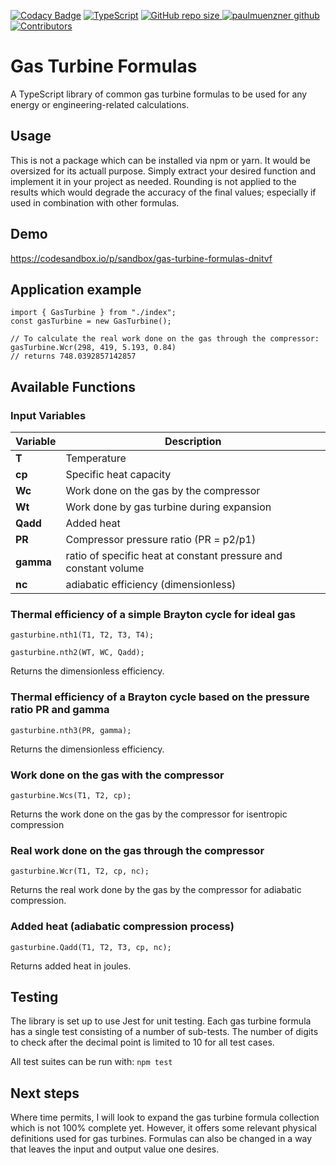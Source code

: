 [![Codacy Badge](https://app.codacy.com/project/badge/Grade/0e1fd84a579e48228c549d6a1acb49a8)](https://app.codacy.com/gh/paulmuenzner/gas-turbine-formulas/dashboard?utm_source=gh&utm_medium=referral&utm_content=&utm_campaign=Badge_grade)
[![TypeScript][ts-shield]](https://www.typescriptlang.org/)
[![GitHub repo size](https://img.shields.io/github/repo-size/paulmuenzner/gas-turbine-formulas) ](https://img.shields.io/github/languages/code-size/paulmuenzner/gas-turbine-formulas
)
[![paulmuenzner github][github-shield]][github-url] 
[![Contributors][contributors-shield]][contributors-url]

# Gas Turbine Formulas

A TypeScript library of common gas turbine formulas to be used for any energy or engineering-related calculations.

## Usage

This is not a package which can be installed via npm or yarn. It would be oversized for its actuall purpose. Simply extract your desired function and implement it in your project as needed. Rounding is not applied to the results which would degrade the accuracy of the final values; especially if used in combination with other formulas.

## Demo

https://codesandbox.io/p/sandbox/gas-turbine-formulas-dnitvf

## Application example

```
import { GasTurbine } from "./index";
const gasTurbine = new GasTurbine();

// To calculate the real work done on the gas through the compressor:
gasTurbine.Wcr(298, 419, 5.193, 0.84)
// returns 748.0392857142857
```

## Available Functions

### Input Variables

| Variable  | Description                                                     |
| --------- | --------------------------------------------------------------- |
| **T**     | Temperature                                                     |
| **cp**    | Specific heat capacity                                          |
| **Wc**    | Work done on the gas by the compressor                          |
| **Wt**    | Work done by gas turbine during expansion                       |
| **Qadd**  | Added heat                                                      |
| **PR**    | Compressor pressure ratio (PR = p2/p1)                          |
| **gamma** | ratio of specific heat at constant pressure and constant volume |
| **nc**    | adiabatic efficiency (dimensionless)                            |

### Thermal efficiency of a simple Brayton cycle for ideal gas

`gasturbine.nth1(T1, T2, T3, T4);`

`gasturbine.nth2(WT, WC, Qadd);`

Returns the dimensionless efficiency.

### Thermal efficiency of a Brayton cycle based on the pressure ratio PR and gamma

`gasturbine.nth3(PR, gamma);`

Returns the dimensionless efficiency.

### Work done on the gas with the compressor

`gasturbine.Wcs(T1, T2, cp);`

Returns the work done on the gas by the compressor for isentropic compression

### Real work done on the gas through the compressor

`gasturbine.Wcr(T1, T2, cp, nc);`

Returns the real work done by the gas by the compressor for adiabatic compression.

### Added heat (adiabatic compression process)

`gasturbine.Qadd(T1, T2, T3, cp, nc);`

Returns added heat in joules.

## Testing

The library is set up to use Jest for unit testing. Each gas turbine formula has a single test consisting of a number of sub-tests. The number of digits to check after the decimal point is limited to 10 for all test cases.

All test suites can be run with:
`npm test`

## Next steps

Where time permits, I will look to expand the gas turbine formula collection which is not 100% complete yet. However, it offers some relevant physical definitions used for gas turbines. Formulas can also be changed in a way that leaves the input and output value one desires.


<!-- MARKDOWN LINKS & IMAGES -->
<!-- https://www.markdownguide.org/basic-syntax/#reference-style-links -->
[github-shield]: https://img.shields.io/badge/paulmuenzner-black.svg?logo=github&logoColor=ffffff&colorB=000000
[github-url]: https://github.com/paulmuenzner
[ts-shield]: https://img.shields.io/badge/TypeScript-5.2.2-007ACC?logo=typescript&logoColor=white
[contributors-shield]: https://img.shields.io/github/contributors/paulmuenzner/gas-turbine-formulas.svg
[contributors-url]: https://github.com/paulmuenzner/gas-turbine-formulas/graphs/contributors

